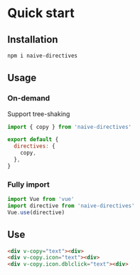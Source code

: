 # Quick start

## Installation

```bash
npm i naive-directives
```

## Usage

### On-demand

Support tree-shaking

```js
import { copy } from 'naive-directives'

export default {
  directives: {
    copy,
  },
}
```

### Fully import

```js
import Vue from 'vue'
import directive from 'naive-directives'
Vue.use(directive)
```

## Use

```html
<div v-copy="text"><div>
<div v-copy.icon="text"><div>
<div v-copy.icon.dblclick="text"><div>
```
